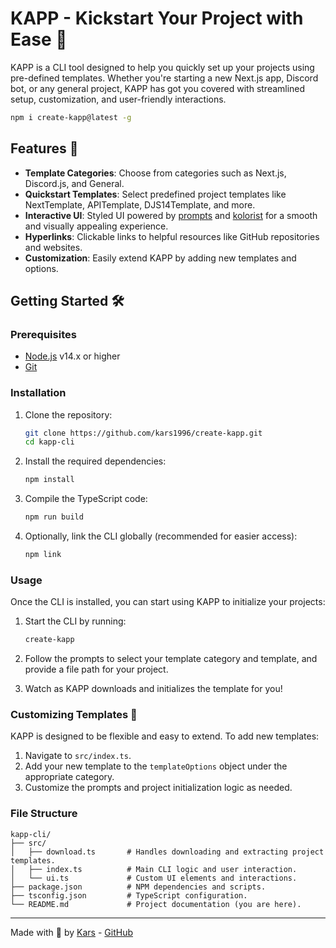 # KAPP - Kickstart Your Project with Ease 🚀

KAPP is a CLI tool designed to help you quickly set up your projects using pre-defined templates. Whether you're starting a new Next.js app, Discord bot, or any general project, KAPP has got you covered with streamlined setup, customization, and user-friendly interactions.

```bash
npm i create-kapp@latest -g
```

## Features 🌟
- **Template Categories**: Choose from categories such as Next.js, Discord.js, and General.
- **Quickstart Templates**: Select predefined project templates like NextTemplate, APITemplate, DJS14Template, and more.
- **Interactive UI**: Styled UI powered by [prompts](https://www.npmjs.com/package/prompts) and [kolorist](https://www.npmjs.com/package/kolorist) for a smooth and visually appealing experience.
- **Hyperlinks**: Clickable links to helpful resources like GitHub repositories and websites.
- **Customization**: Easily extend KAPP by adding new templates and options.

## Getting Started 🛠️

### Prerequisites
- [Node.js](https://nodejs.org/) v14.x or higher
- [Git](https://git-scm.com/)

### Installation

1. Clone the repository:
   ```bash
   git clone https://github.com/kars1996/create-kapp.git
   cd kapp-cli
   ```

2. Install the required dependencies:
   ```bash
   npm install
   ```

3. Compile the TypeScript code:
   ```bash
   npm run build
   ```

4. Optionally, link the CLI globally (recommended for easier access):
   ```bash
   npm link
   ```

### Usage

Once the CLI is installed, you can start using KAPP to initialize your projects:

1. Start the CLI by running:
   ```bash
   create-kapp
   ```

2. Follow the prompts to select your template category and template, and provide a file path for your project.

3. Watch as KAPP downloads and initializes the template for you!

### Customizing Templates 🧩

KAPP is designed to be flexible and easy to extend. To add new templates:

1. Navigate to `src/index.ts`.
2. Add your new template to the `templateOptions` object under the appropriate category.
3. Customize the prompts and project initialization logic as needed.

### File Structure

```plaintext
kapp-cli/
├── src/
│   ├── download.ts       # Handles downloading and extracting project templates.
│   ├── index.ts          # Main CLI logic and user interaction.
│   └── ui.ts             # Custom UI elements and interactions.
├── package.json          # NPM dependencies and scripts.
├── tsconfig.json         # TypeScript configuration.
└── README.md             # Project documentation (you are here).
```
---

Made with 💙 by [Kars](https://kars.bio) - [GitHub](https://github.com/Kars1996)